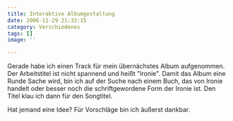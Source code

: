 ```yaml
---
title: Interaktive Albumgestaltung
date: 2006-11-29 21:33:15
category: Verschiedenes
tags: []
image: ''

---
```


Gerade habe ich einen Track für mein übernächstes Album aufgenommen. Der Arbeitstitel ist nicht spannend und heißt "Ironie". Damit das Album eine Runde Sache wird, bin ich auf der Suche nach einem Buch, das von Ironie handelt oder besser noch die schriftgewordene Form der Ironie ist. Den Titel klau ich dann für den Songtitel.  

  

Hat jemand eine Idee? Für Vorschläge bin ich äußerst dankbar.

